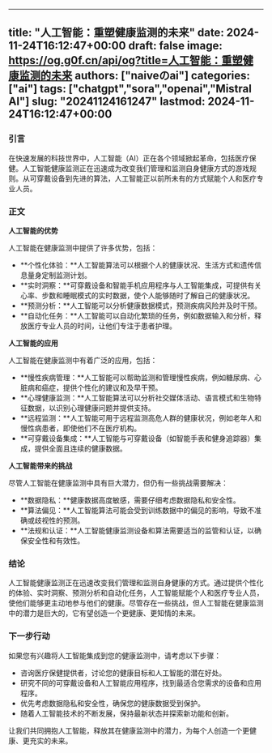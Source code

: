 
---
title: "人工智能：重塑健康监测的未来"
date: 2024-11-24T16:12:47+00:00
draft: false
image: https://og.g0f.cn/api/og?title=人工智能：重塑健康监测的未来
authors: ["naiveのai"]
categories: ["ai"]
tags: ["chatgpt","sora","openai","Mistral AI"]
slug: "20241124161247"
lastmod: 2024-11-24T16:12:47+00:00
---
### 引言

在快速发展的科技世界中，人工智能（AI）正在各个领域掀起革命，包括医疗保健。人工智能健康监测正在迅速成为改变我们管理和监测自身健康方式的游戏规则。从可穿戴设备到先进的算法，人工智能正以前所未有的方式赋能个人和医疗专业人员。

### 正文

**人工智能的优势**

人工智能在健康监测中提供了许多优势，包括：

* **个性化体验：**人工智能算法可以根据个人的健康状况、生活方式和遗传信息量身定制监测计划。
* **实时洞察：**可穿戴设备和智能手机应用程序与人工智能集成，可提供有关心率、步数和睡眠模式的实时数据，使个人能够随时了解自己的健康状况。
* **预测分析：**人工智能可以分析健康数据模式，预测疾病风险并及时干预。
* **自动化任务：**人工智能可以自动化繁琐的任务，例如数据输入和分析，释放医疗专业人员的时间，让他们专注于患者护理。

**人工智能的应用**

人工智能在健康监测中有着广泛的应用，包括：

* **慢性疾病管理：**人工智能可以帮助监测和管理慢性疾病，例如糖尿病、心脏病和癌症，提供个性化的建议和及早干预。
* **心理健康监测：**人工智能算法可以分析社交媒体活动、语言模式和生物特征数据，以识别心理健康问题并提供支持。
* **远程监测：**人工智能可用于远程监测高危人群的健康状况，例如老年人和慢性病患者，即使他们不在医疗机构。
* **可穿戴设备集成：**人工智能与可穿戴设备（如智能手表和健身追踪器）集成，提供全面且连续的健康数据。

**人工智能带来的挑战**

尽管人工智能在健康监测中具有巨大潜力，但仍有一些挑战需要解决：

* **数据隐私：**健康数据高度敏感，需要仔细考虑数据隐私和安全性。
* **算法偏见：**人工智能算法可能会受到训练数据中的偏见的影响，导致不准确或歧视性的预测。
* **法规和认证：**人工智能健康监测设备和算法需要适当的监管和认证，以确保安全性和有效性。

### 结论

人工智能健康监测正在迅速改变我们管理和监测自身健康的方式。通过提供个性化的体验、实时洞察、预测分析和自动化任务，人工智能赋能个人和医疗专业人员，使他们能够更主动地参与他们的健康。尽管存在一些挑战，但人工智能在健康监测中的潜力是巨大的，它有望创造一个更健康、更知情的未来。

### 下一步行动

如果您有兴趣将人工智能集成到您的健康监测中，请考虑以下步骤：

* 咨询医疗保健提供者，讨论您的健康目标和人工智能的潜在好处。
* 研究不同的可穿戴设备和人工智能应用程序，找到最适合您需求的设备和应用程序。
* 优先考虑数据隐私和安全性，确保您的健康数据受到保护。
* 随着人工智能技术的不断发展，保持最新状态并探索新功能和创新。

让我们共同拥抱人工智能，释放其在健康监测中的潜力，为每个人创造一个更健康、更充实的未来。